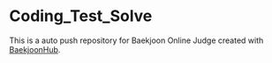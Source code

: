 # Coding_Test_Solve
This is a auto push repository for Baekjoon Online Judge created with [BaekjoonHub](https://github.com/BaekjoonHub/BaekjoonHub).
